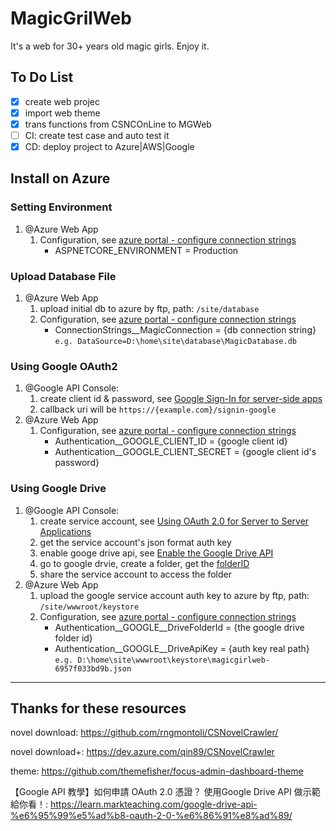 # MagicGrilWeb
It's a web for 30+ years old magic girls. Enjoy it.


## To Do List
- [x] create web projec
- [x] import web theme
- [x] trans functions from CSNCOnLine to MGWeb
- [ ] CI: create test case and auto test it
- [x] CD: deploy project to Azure|AWS|Google

## Install on Azure

### Setting Environment
1. @Azure Web App
	1. Configuration, see [azure portal - configure connection strings](https://docs.microsoft.com/zh-tw/azure/app-service/configure-common?tabs=portal#configure-connection-strings)
		* ASPNETCORE_ENVIRONMENT = Production

### Upload Database File
1. @Azure Web App
	1. upload initial db to azure by ftp, path: `/site/database`
	1. Configuration, see [azure portal - configure connection strings](https://docs.microsoft.com/zh-tw/azure/app-service/configure-common?tabs=portal#configure-connection-strings)
		* ConnectionStrings__MagicConnection = {db connection string} `e.g. DataSource=D:\home\site\database\MagicDatabase.db`

### Using Google OAuth2
1. @Google API Console:
	1. create client id & password, see [Google Sign-In for server-side apps](https://developers.google.com/identity/sign-in/web/server-side-flow)
	1. callback uri will be
	`https://{example.com}/signin-google`
1. @Azure Web App
	1. Configuration, see [azure portal - configure connection strings](https://docs.microsoft.com/zh-tw/azure/app-service/configure-common?tabs=portal#configure-connection-strings)
		* Authentication__GOOGLE_CLIENT_ID = {google client id}
		* Authentication__GOOGLE_CLIENT_SECRET = {google client id's password}

### Using Google Drive
1. @Google API Console:
	1. create service account, see [Using OAuth 2.0 for Server to Server Applications](https://developers.google.com/identity/protocols/oauth2/service-account)
	1. get the service account's json format auth key
	1. enable googe drive api, see [Enable the Google Drive API](https://developers.google.com/drive/api/guides/enable-drive-api)
	1. go to google drvie, create a folder, get the [folderID](https://ploi.io/documentation/database/where-do-i-get-google-drive-folder-id)
	1. share the service account to access the folder
1. @Azure Web App
	1. upload the google service account auth key to azure by ftp, path: `/site/wwwroot/keystore`
	1. Configuration, see [azure portal - configure connection strings](https://docs.microsoft.com/zh-tw/azure/app-service/configure-common?tabs=portal#configure-connection-strings)
		* Authentication__GOOGLE__DriveFolderId = {the google drive folder id}
		* Authentication__GOOGLE__DriveApiKey = {auth key real path} `e.g. D:\home\site\wwwroot\keystore\magicgirlweb-6957f033bd9b.json`


---
## Thanks for these resources
novel download: <https://github.com/rngmontoli/CSNovelCrawler/>

novel download+: <https://dev.azure.com/qin89/CSNovelCrawler>

theme: <https://github.com/themefisher/focus-admin-dashboard-theme>

【Google API 教學】如何申請 OAuth 2.0 憑證？ 使用Google Drive API 做示範給你看！: <https://learn.markteaching.com/google-drive-api-%e6%95%99%e5%ad%b8-oauth-2-0-%e6%86%91%e8%ad%89/>
